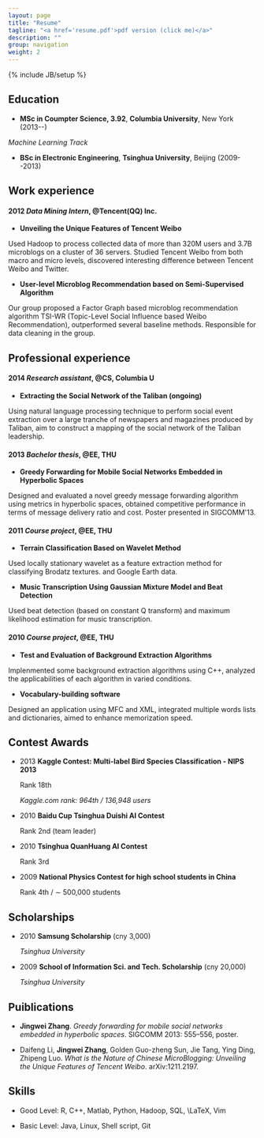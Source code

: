 ```yaml
---
layout: page
title: "Resume"
tagline: "<a href='resume.pdf'>pdf version (click me)</a>"
description: ""
group: navigation
weight: 2
---
```

{% include JB/setup %}

## Education

- **MSc in Coumpter Science, 3.92**, **Columbia University**, New York (2013--)

_Machine Learning Track_

- **BSc in Electronic Engineering**, **Tsinghua University**, Beijing (2009--2013)





## Work experience

#### 2012	*Data Mining Intern*, @Tencent(QQ) Inc.

- **Unveiling the Unique Features of Tencent Weibo**

Used Hadoop to process collected data of more than 320M users and 3.7B microblogs on a cluster of 36 servers. Studied Tencent Weibo from both macro and micro levels, discovered interesting difference between Tencent Weibo and Twitter.

- **User-level Microblog Recommendation based on Semi-Supervised Algorithm**

Our group proposed a Factor Graph based microblog recommendation algorithm TSI-WR (Topic-Level Social Influence based Weibo Recommendation), outperformed several baseline methods. Responsible for data cleaning in the group.


## Professional experience

#### 2014	*Research assistant*, @CS, Columbia U

- **Extracting the Social Network of the Taliban (ongoing)**

Using natural language processing technique to perform social event extraction over a large tranche of newspapers and magazines produced by Taliban, aim to construct a mapping of the social network of the Taliban leadership.
#### 2013	*Bachelor thesis*, @EE, THU

- **Greedy Forwarding for Mobile Social Networks Embedded in Hyperbolic Spaces**

Designed and evaluated a novel greedy message forwarding algorithm using metrics in hyperbolic spaces, obtained competitive performance in terms of message delivery ratio and cost. Poster presented in SIGCOMM'13.
#### 2011	*Course project*, @EE, THU

- **Terrain Classification Based on Wavelet Method**

Used locally stationary wavelet as a feature extraction method for classifying Brodatz textures. and Google Earth data.

- **Music Transcription Using Gaussian Mixture Model and Beat Detection**

Used beat detection (based on constant Q transform) and maximum likelihood estimation for music transcription.
#### 2010	*Course project*, @EE, THU

- **Test and Evaluation of Background Extraction Algorithms**

Implenmented some background extraction algorithms using C++, analyzed the applicabilities of each algorithm in varied conditions.

- **Vocabulary-building software**

Designed an application using MFC and XML, integrated multiple words lists and dictionaries, aimed to enhance memorization speed.


## Contest Awards

- 2013	**Kaggle Contest: Multi-label Bird Species Classification - NIPS 2013**

  Rank 18th   

  *Kaggle.com rank: 964th / 136,948 users*

- 2010	**Baidu Cup Tsinghua Duishi AI Contest**

  Rank 2nd (team leader)  

  

- 2010	**Tsinghua QuanHuang AI Contest**

  Rank 3rd   

  

- 2009	**National Physics Contest for high school students in China**

  Rank 4th / $\sim$ 500,000 students   

  



## Scholarships

- 2010	**Samsung Scholarship** (cny 3,000)

  _Tsinghua University_
- 2009	**School of Information Sci. and Tech. Scholarship** (cny 20,000)

  _Tsinghua University_


## Puiblications

- **Jingwei Zhang**. _Greedy forwarding for mobile social networks embedded in hyperbolic spaces_. SIGCOMM 2013: 555–556, poster.

- Daifeng Li, **Jingwei Zhang**, Golden Guo-zheng Sun, Jie Tang, Ying Ding, Zhipeng Luo. _What is the Nature of Chinese MicroBlogging: Unveiling the Unique Features of Tencent Weibo_. arXiv:1211.2197.



## Skills

- Good Level: R, C++, Matlab, Python, Hadoop, SQL, \LaTeX, Vim

- Basic Level: Java, Linux, Shell script, Git



